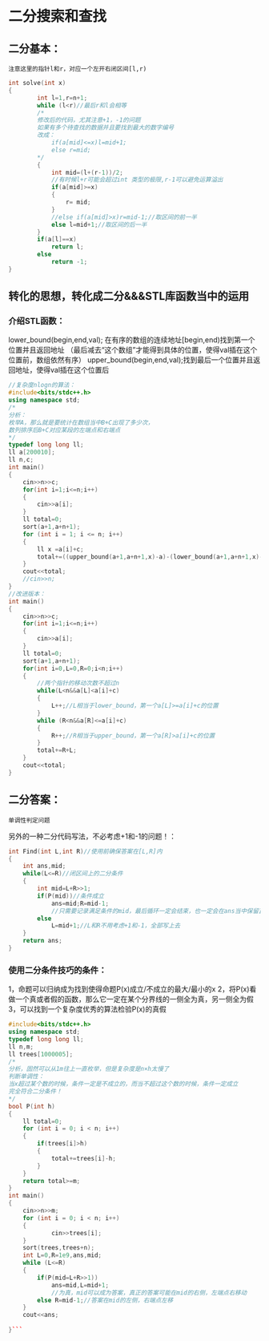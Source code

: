 # 二分搜索和查找
## 二分基本：
    注意这里的指针l和r，对应一个左开右闭区间[l,r)
```c++
int solve(int x)
{
        int l=1,r=n+1;
        while (l<r)//最后r和l会相等
        /*
        修改后的代码，尤其注意+1，-1的问题
        如果有多个待查找的数据并且要找到最大的数字编号
        改成：
            if(a[mid]<=x)l=mid+1;
            else r=mid;
        */
        {
            int mid=(l+(r-1))/2;
            //有时候l+r可能会超过int 类型的极限,r-1可以避免运算溢出
            if(a[mid]>=x)
            {
                r= mid;
            }
            //else if(a[mid]>x)r=mid-1;//取区间的前一半
            else l=mid+1;//取区间的后一半
        }
        if(a[l]==x)
            return l;
        else
            return -1;
}
```
## 转化的思想，转化成二分&&&STL库函数当中的运用
### 介绍STL函数：
lower_bound(begin,end,val);
在有序的数组的连续地址[begin,end)找到第一个位置并且返回地址
（最后减去“这个数组”才能得到具体的位置，使得val插在这个位置前，数组依然有序）
upper_bound(begin,end,val);找到最后一个位置并且返回地址，使得val插在这个位置后
```c++
//复杂度nlogn的算法：
#include<bits/stdc++.h>
using namespace std;
/*
分析：
枚举A，那么就是要统计在数组当中B+C出现了多少次，
数列排序后B+C对应某段的左端点和右端点
*/
typedef long long ll;
ll a[200010];
ll n,c;
int main()
{
    cin>>n>>c;
    for(int i=1;i<=n;i++)
    {
        cin>>a[i];
    }
    ll total=0;
    sort(a+1,a+n+1);
    for (int i = 1; i <= n; i++)
    {
        ll x =a[i]+c;
        total+=((upper_bound(a+1,a+n+1,x)-a)-(lower_bound(a+1,a+n+1,x)-a));
    }
    cout<<total;
    //cin>>n;
}
//改进版本：
int main()
{
    cin>>n>>c;
    for(int i=1;i<=n;i++)
    {
        cin>>a[i];
    }
    ll total=0;
    sort(a+1,a+n+1);
    for(int i=0,L=0,R=0;i<n;i++)
    {
        //两个指针的移动次数不超过n
        while(L<n&&a[L]<a[i]+c)
        {
            L++;//L相当于lower_bound，第一个a[L]>=a[i]+c的位置
        }
        while (R<n&&a[R]<=a[i]+c)
        {
            R++;//R相当于upper_bound，第一个a[R]>a[i]+c的位置
        }
        total+=R+L;
    }
    cout<<total;
}
```
## 二分答案：
    单调性判定问题
另外的一种二分代码写法，不必考虑+1和-1的问题！：
```c++
int Find(int L,int R)//使用前确保答案在[L,R]内
{
    int ans,mid;
    while(L<=R)//闭区间上的二分条件
    {
        int mid=L+R>>1;
        if(P(mid))//条件成立
            ans=mid;R=mid-1;
            //只需要记录满足条件的mid，最后循环一定会结束，也一定会在ans当中保留正确的答案
        else 
            L=mid+1;//L和R不用考虑+1和-1，全部写上去
    }
    return ans;
}

```
### 使用二分条件技巧的条件：
1，命题可以归纳成为找到使得命题P(x)成立/不成立的最大/最小的x
2，将P(x)看做一个真或者假的函数，那么它一定在某个分界线的一侧全为真，另一侧全为假
3，可以找到一个复杂度优秀的算法检验P(x)的真假
```c++
#include<bits/stdc++.h>
using namespace std;
typedef long long ll;
ll n,m;
ll trees[1000005];
/*
分析，固然可以从1m往上一直枚举，但是复杂度是n×h太慢了
判断单调性：
当x超过某个数的时候，条件一定是不成立的，而当不超过这个数的时候，条件一定成立
完全符合二分条件！
*/
bool P(int h)
{
    ll total=0;
    for (int i = 0; i < n; i++)
    {
        if(trees[i]>h)
        {
            total+=trees[i]-h;
        }
    }
    return total>=m;
}
int main()
{
    cin>>n>>m;
    for (int i = 0; i < n; i++)
    {
            cin>>trees[i];
    }
    sort(trees,trees+n);
    int L=0,R=1e9,ans,mid;
    while (L<=R)
    {
        if(P(mid=L+R>>1))
            ans=mid,L=mid+1;
            //为真，mid可以成为答案，真正的答案可能在mid的右侧，左端点右移动
        else R=mid-1;//答案在mid的左侧，右端点左移
    }
    cout<<ans;
    
}```
